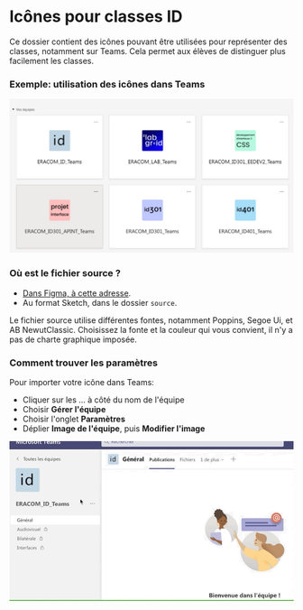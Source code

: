 # Icônes pour classes ID

Ce dossier contient des icônes pouvant être utilisées pour représenter des classes, notamment sur Teams. Cela permet aux élèves de distinguer plus facilement les classes.

### Exemple: utilisation des icônes dans Teams

![Proposition pour Teams](exemples/proposition-teams.jpg)

### Où est le fichier source ?

- [Dans Figma, à cette adresse](https://www.figma.com/file/jLlliwkpH2sBLiNMMVXoAU/Github-icons?node-id=0%3A1).
- Au format Sketch, dans le dossier `source`.

Le fichier source utilise différentes fontes, notamment Poppins, Segoe Ui, et AB NewutClassic. Choisissez la fonte et la couleur qui vous convient, il n'y a pas de charte graphique imposée.

### Comment trouver les paramètres

Pour importer votre icône dans Teams:

- Cliquer sur les ... à côté du nom de l'équipe
- Choisir **Gérer l'équipe**
- Choisir l'onglet **Paramètres**
- Déplier **Image de l'équipe**, puis **Modifier l'image**

![Comment faire](exemples/modifier-image-team.gif)